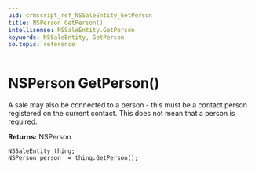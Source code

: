```yaml
---
uid: crmscript_ref_NSSaleEntity_GetPerson
title: NSPerson GetPerson()
intellisense: NSSaleEntity.GetPerson
keywords: NSSaleEntity, GetPerson
so.topic: reference
---
```


# NSPerson GetPerson()

A sale may also be connected to a person - this must be a contact person registered on the current contact. This does not mean that a person is required.

**Returns:** NSPerson

```crmscript
NSSaleEntity thing;
NSPerson person  = thing.GetPerson();
```

